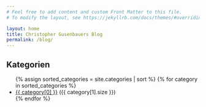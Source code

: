 ```yaml
---
# Feel free to add content and custom Front Matter to this file.
# To modify the layout, see https://jekyllrb.com/docs/themes/#overriding-theme-defaults

layout: home
title: Christopher Gusenbauers Blog
permalink: /blog/
---
```

<div class="categories-list">
    <h2>Kategorien</h2>
    <ul>
      {% assign sorted_categories = site.categories | sort %}
      {% for category in sorted_categories %}
        <li>
          <a href="{{ site.baseurl }}/blog/{{ category[0] | slugify }}/" >{{ category[0] }}</a> ({{ category[1].size }})
        </li>
      {% endfor %}
    </ul>
  </div>
